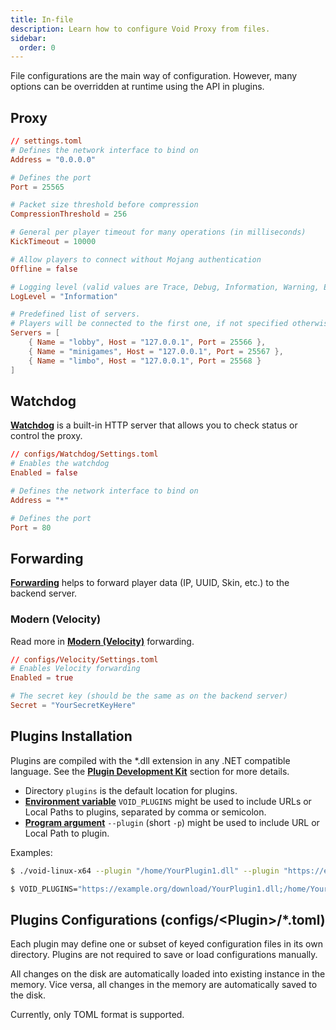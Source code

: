```yaml
---
title: In-file
description: Learn how to configure Void Proxy from files.
sidebar:
  order: 0
---
```


File configurations are the main way of configuration.
However, many options can be overridden at runtime using the API in plugins.

## Proxy

```toml
// settings.toml
# Defines the network interface to bind on
Address = "0.0.0.0"

# Defines the port
Port = 25565

# Packet size threshold before compression
CompressionThreshold = 256

# General per player timeout for many operations (in milliseconds)
KickTimeout = 10000

# Allow players to connect without Mojang authentication
Offline = false

# Logging level (valid values are Trace, Debug, Information, Warning, Error, Critical)
LogLevel = "Information"

# Predefined list of servers. 
# Players will be connected to the first one, if not specified otherwise from plugins.
Servers = [
	{ Name = "lobby", Host = "127.0.0.1", Port = 25566 },
	{ Name = "minigames", Host = "127.0.0.1", Port = 25567 },
	{ Name = "limbo", Host = "127.0.0.1", Port = 25568 }
]
```

## Watchdog
[**Watchdog**](/docs/watchdog) is a built-in HTTP server that allows you to check status or control the proxy.

```toml
// configs/Watchdog/Settings.toml
# Enables the watchdog
Enabled = false

# Defines the network interface to bind on
Address = "*"

# Defines the port
Port = 80
```

## Forwarding
[**Forwarding**](/docs/forwardings/forwarding-overview) helps to forward player data (IP, UUID, Skin, etc.) to the backend server.

### Modern (Velocity)
Read more in [**Modern (Velocity)**](/docs/forwardings/modern) forwarding.

```toml
// configs/Velocity/Settings.toml
# Enables Velocity forwarding
Enabled = true

# The secret key (should be the same as on the backend server)
Secret = "YourSecretKeyHere"
```

## Plugins Installation

Plugins are compiled with the *.dll extension in any .NET compatible language.
See the [**Plugin Development Kit**](/docs/developing-plugins/development-kit) section for more details.

- Directory `plugins` is the default location for plugins.
- [**Environment variable**](/docs/configuration/environment-variables) `VOID_PLUGINS` might be used to include URLs or Local Paths to plugins, separated by comma or semicolon.
- [**Program argument**](/docs/configuration/program-arguments) `--plugin` (short `-p`) might be used to include URL or Local Path to plugin.

Examples:
```bash
$ ./void-linux-x64 --plugin "/home/YourPlugin1.dll" --plugin "https://example.org/download/YourPlugin2.dll"
```
```bash
$ VOID_PLUGINS="https://example.org/download/YourPlugin1.dll;/home/YourPlugin2.dll" ./void-linux-x64
```

## Plugins Configurations (configs/\<Plugin\>/*.toml)

Each plugin may define one or subset of keyed configuration files in its own directory. 
Plugins are not required to save or load configurations manually. 

All changes on the disk are automatically loaded into existing instance in the memory.
Vice versa, all changes in the memory are automatically saved to the disk.

Currently, only TOML format is supported.